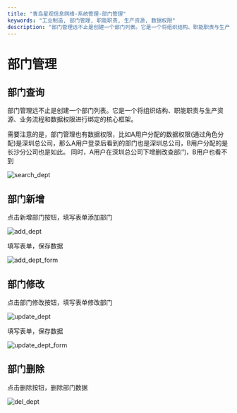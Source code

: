 ```yaml
---
title: "青岛星观信息网络-系统管理-部门管理"
keywords: "工业制造, 部门管理, 职能职责, 生产资源, 数据权限"
description: "部门管理远不止是创建一个部门列表。它是一个将组织结构、职能职责与生产资源、业务流程和数据权限进行绑定的核心框架。"
---
```

# 部门管理

## 部门查询

部门管理远不止是创建一个部门列表。它是一个将组织结构、职能职责与生产资源、业务流程和数据权限进行绑定的核心框架。

需要注意的是，部门管理也有数据权限，比如A用户分配的数据权限(通过角色分配)是深圳总公司，那么A用户登录后看到的部门也是深圳总公司，B用户分配的是长沙分公司也是如此。
同时，A用户在深圳总公司下增删改查部门，B用户也看不到

![search_dept](/docs-assets/img/system/dept/search_dept.png)

## 部门新增

点击新增部门按钮，填写表单添加部门

![add_dept](/docs-assets/img/system/dept/add_dept.png)

填写表单，保存数据

![add_dept_form](/docs-assets/img/system/dept/add_dept_form.png)


## 部门修改

点击部门修改按钮，填写表单修改部门

![update_dept](/docs-assets/img/system/dept/update_dept.png)

填写表单，保存数据

![update_dept_form](/docs-assets/img/system/dept/update_dept_form.png)

## 部门删除

点击删除按钮，删除部门数据

![del_dept](/docs-assets/img/system/dept/del_dept.png)